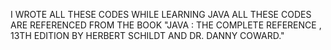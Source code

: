 I WROTE ALL THESE CODES WHILE LEARNING JAVA 
ALL THESE CODES ARE REFERENCED FROM THE BOOK "JAVA : THE COMPLETE REFERENCE , 13TH EDITION BY HERBERT SCHILDT AND DR. DANNY COWARD."
